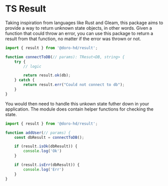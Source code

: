 # TS Result

Taking inspiration from languages like Rust and Gleam, this package aims to
provide a way to return unknown state objects, in other words. Given a function
that could throw an error, you can use this package to return a result from that
function, no matter if the error was thrown or not.

```typescript
import { result } from '@doro-hd/result';

function connectToDB(// params): TResut<DB, string> {
    try {
        // logic

        return result.ok(db);
    } catch {
        return result.err("Could not connect to db");
    }
}
```

You would then need to handle this unkown state futher down in your application.
The module does contain helper functions for checking the state.

```typescript
import { result } from '@doro-hd/result';

function addUser(// params) {
    const dbResult = connectToDB();

    if (result.isOk(dbResult)) {
        console.log('Ok')
    }

    if (result.isErr(dbResult)) {
        console.log('Err')
    }
}
```
